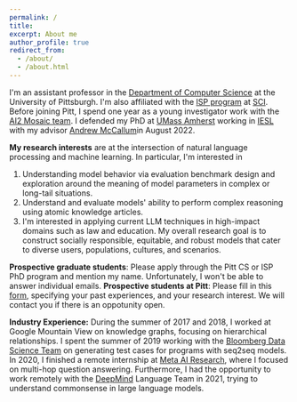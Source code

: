 ```yaml
---
permalink: /
title:	
excerpt: About me
author_profile: true
redirect_from: 
  - /about/
  - /about.html
---
```


I'm an assistant professor in the [Department of Computer Science](https://www.cs.pitt.edu/) at the University of Pittsburgh. I'm also affiliated with the [ISP program](https://www.isp.pitt.edu/about) at [SCI](https://www.sci.pitt.edu/). Before joining Pitt, I spend one year as a young investigator work with the [AI2 Mosaic team](https://mosaic.allenai.org/). I defended my PhD at [UMass Amherst](https://www.cics.umass.edu/) working in [IESL](http://www.iesl.cs.umass.edu/) with my advisor [Andrew McCallum](http://people.cs.umass.edu/~mccallum/)in August 2022.

**My research interests** are at the intersection of natural language processing and machine learning. In particular, I'm interested in
1. Understanding model behavior via evaluation benchmark design and exploration around the meaning of model parameters in complex or long-tail situations.
2. Understand and evaluate models' ability to perform complex reasoning using atomic knowledge articles. 
3. I'm interested in applying current LLM techniques in high-impact domains such as law and education.
My overall research goal is to construct socially responsible, equitable, and robust models that cater to diverse users, populations, cultures, and scenarios.

**Prospective graduate students**: Please apply through the Pitt CS or ISP PhD program and mention my name. Unfortunately, I won't be able to answer individual emails. 
**Prospective students at Pitt**: Please fill in this [form](https://forms.gle/1YUhvYUXn5kSRQw17), specifying your past experiences, and your research interest. We will contact you if there is an oppotunity open.

**Industry Experience:** During the summer of 2017 and 2018, I worked at Google Mountain View on knowledge graphs, focusing on hierarchical relationships. I spent the summer of 2019 working with the [Bloomberg Data Science Team](https://www.techatbloomberg.com/post-topic/data-science/) on generating test cases for programs with seq2seq models. In 2020, I finished a remote internship at [Meta AI Research](https://ai.facebook.com/), where I focused on multi-hop question answering. Furthermore, I had the opportunity to work remotely with the [DeepMind](https://deepmind.com/) Language Team in 2021, trying to understand commonsense in large language models.
